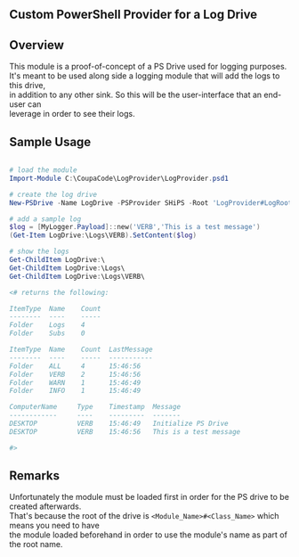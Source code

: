 
## **Custom PowerShell Provider for a Log Drive**

## Overview

This module is a proof-of-concept of a PS Drive used for logging purposes.  
It's meant to be used along side a logging module that will add the logs to this drive,  
in addition to any other sink. So this will be the user-interface that an end-user can  
leverage in order to see their logs.

## Sample Usage

```PowerShell

# load the module
Import-Module C:\CoupaCode\LogProvider\LogProvider.psd1

# create the log drive
New-PSDrive -Name LogDrive -PSProvider SHiPS -Root 'LogProvider#LogRoot'

# add a sample log
$log = [MyLogger.Payload]::new('VERB','This is a test message')
(Get-Item LogDrive:\Logs\VERB).SetContent($log)

# show the logs
Get-ChildItem LogDrive:\
Get-ChildItem LogDrive:\Logs\
Get-ChildItem LogDrive:\Logs\VERB\

<# returns the following:

ItemType  Name    Count
--------  ----    -----
Folder    Logs    4
Folder    Subs    0

ItemType  Name    Count  LastMessage
--------  ----    -----  -----------
Folder    ALL     4      15:46:56
Folder    VERB    2      15:46:56
Folder    WARN    1      15:46:49
Folder    INFO    1      15:46:49

ComputerName     Type    Timestamp  Message
------------     ----    ---------  -------
DESKTOP          VERB    15:46:49   Initialize PS Drive
DESKTOP          VERB    15:46:56   This is a test message

#>
```

## Remarks

Unfortunately the module must be loaded first in order for the PS drive to be created afterwards.  
That's because the root of the drive is `<Module_Name>#<Class_Name>` which means you need to have  
the module loaded beforehand in order to use the module's name as part of the root name.